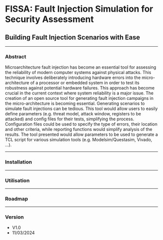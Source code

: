 # FISSA: Fault Injection Simulation for Security Assessment

## Building Fault Injection Scenarios with Ease
---
### Abstract
Microarchitecture fault injection has become an essential tool for assessing the reliability of modern computer systems against physical attacks. This technique involves deliberately introducing hardware errors into the micro-architecture of a processor or embedded system in order to test its robustness against potential hardware failures. This approach has become crucial in the current context where system reliability is a major issue. The creation of an open source tool for generating fault injection campaigns in the micro-architecture is becoming essential. Generating scenarios to simulate fault injections can be tedious. This tool would allow users to easily define parameters (e.g. threat model, attack window, registers to be attacked) and config files for their tests, simplifying the process. Configuration files could be used to specify the type of errors, their location and other criteria, while reporting functions would simplify analysis of the results. The tool presented would allow parameters to be used to generate a TCL script for various simulation tools (e.g. Modelsim/Questasim, Vivado, ...).

---
### Installation

---
### Utilisation

---
### Roadmap

---
### Version
- V1.0
- 11/03/2024
